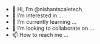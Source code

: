 - 👋 Hi, I’m @nishantscaletech
- 👀 I’m interested in ...
- 🌱 I’m currently learning ...
- 💞️ I’m looking to collaborate on ...
- 📫 How to reach me ...

<!---
nishantscaletech/nishantscaletech is a ✨ special ✨ repository because its `README.md` (this file) appears on your GitHub profile.
You can click the Preview link to take a look at your changes.
--->
